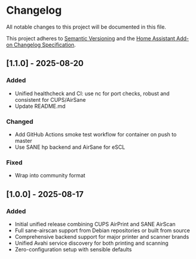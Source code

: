 # Changelog

All notable changes to this project will be documented in this file.

This project adheres to [Semantic Versioning](https://semver.org/) and the [Home Assistant Add-on Changelog Specification](https://developers.home-assistant.io/docs/add-ons/repository#changelog).

## [1.1.0] - 2025-08-20
### Added
- Unified healthcheck and CI: use nc for port checks, robust and consistent for CUPS/AirSane
- Update README.md

### Changed
- Add GitHub Actions smoke test workflow for container on push to master
- Use SANE hp backend and AirSane for eSCL

### Fixed
- Wrap into community format

## [1.0.0] - 2025-08-17
### Added
- Initial unified release combining CUPS AirPrint and SANE AirScan
- Full sane-airscan support from Debian repositories or built from source
- Comprehensive backend support for major printer and scanner brands
- Unified Avahi service discovery for both printing and scanning
- Zero-configuration setup with sensible defaults
